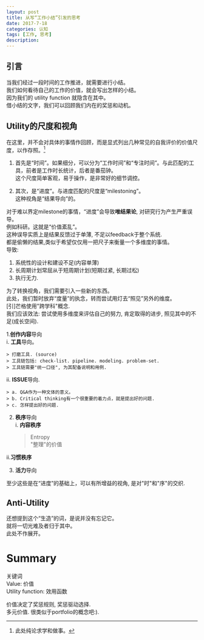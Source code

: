 ```yaml
---
layout: post
title: 从写“工作小结”引发的思考
date: 2017-7-18
categories: 认知
tags: [工作, 思考]
description: 
---
```

<!-- # 从写“工作小结”引发的思考 -->

## 引言  

当我们经过一段时间的工作推进，就需要进行小结。  
我们如何看待自己的工作的价值，就会写出怎样的小结。  
因为我们的 utility function 就隐含在其中。  
借小结的文字，我们可以回顾我们内在的奖惩和动机。  

## Utility的尺度和视角  

在这里，并不会对具体的事情作回顾，而是显式列出几种常见的自我评价的价值尺度，以作存照。[^note-id]  

1. 首先是“时间”。如果细分，可以分为“工作时间”和“专注时间”。与此匹配的工具，前者是工作时长统计，后者是番茄钟。  
这个尺度简单客观，易于操作，是非常好的细节调控。  

2. 其次，是“进度”。与进度匹配的尺度是“milestoning”。  
这种视角是“结果导向”的。  

对于难以界定milestone的事情，“进度”会导致**唯结果论**, 对研究行为产生严重误导。  
例如科研。这就是“价值紊乱”。  
这种误导实质上是结果反馈过于单薄, 不足以feedback于整个系统.  
都是偷懒的结果,类似于希望仅仅用一把尺子来衡量一个多维度的事情。  
导致:  

1. 系统性的设计和建设不足(内容单薄)  
2. 长周期计划常屈从于短周期计划(短期过紧, 长期过松)  
3. 执行无力.  


为了转换视角，我们需要引入一些新的东西。  
此处，我们暂时放弃“度量”的执念，转而尝试用灯去“照见”另外的维度。  
[引]芒格使用"跨学科"概念.  
我们应该效法: 尝试使用多维度来评估自己的努力, 肯定取得的进步, 照见其中的不足(成长空间).  

1.**创作内容**导向  
  i. **工具**导向。  

    > 打磨工具. (source)  
    > 工具链包括: check-list. pipeline. modeling. problem-set.  
    > 工具链需要"统一口径", 为其配备说明和用例.  

  ii. **ISSUE**导向.  

    > a. Q&A作为一种文体的意义。  
    > b. Critical thinking有一个很重要的着力点，就是提出好的问题.   
    > c. 怎样提出好的问题.   

2. **秩序**导向  
  i. **内容秩序**  
    > Entropy  
    > "整理"的价值  

  ii.**习惯秩序**  

3. **活力**导向  

至少这些是在“进度”的基础上，可以有所增益的视角, 是对"时"和"序"的交织.  

## Anti-Utility  

还想提到这个“生造”的词，是说并没有忘记它。  
就将一切光难及者归于其中。  
此处不作展开。  

# Summary  
关键词  
Value: 价值  
Utility function: 效用函数  

价值决定了奖惩规则, 奖惩驱动选择.  
多元价值. 很类似于portfolio的概念吧:).  


[^note-id]: 此处纯论求学和做事。  


